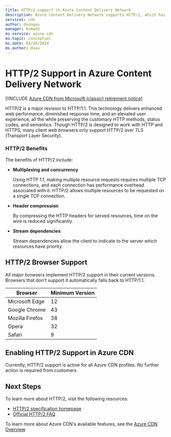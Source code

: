 ```yaml
---
title: HTTP/2 support in Azure Content Delivery Network
description: Azure Content Delivery Network supports HTTP/2, which has benefits over HTTP/1, such as multiplexing and concurrency, header compression, and stream dependencies.
services: cdn
author: duongau
manager: kumudd
ms.service: azure-cdn
ms.topic: conceptual
ms.date: 03/20/2024
ms.author: duau
---
```


# HTTP/2 Support in Azure Content Delivery Network

[!INCLUDE [Azure CDN from Microsoft (classic) retirement notice](../../includes/cdn-classic-retirement.md)]

HTTP/2 is a major revision to HTTP/1.1\. This technology delivers enhanced web performance, diminished response time, and an elevated user experience, all the while preserving the customary HTTP methods, status codes, and semantics. Though HTTP/2 is designed to work with HTTP and HTTPS, many client web browsers only support HTTP/2 over TLS (Transport Layer Security).

### HTTP/2 Benefits

The benefits of HTTP/2 include:

- **Multiplexing and concurrency**

    Using HTTP 1.1, making multiple resource requests requires multiple TCP connections, and each connection has performance overhead associated with it. HTTP/2 allows multiple resources to be requested on a single TCP connection.

- **Header compression**

    By compressing the HTTP headers for served resources, time on the wire is reduced significantly.

- **Stream dependencies**

    Stream dependencies allow the client to indicate to the server which resources have priority.

## HTTP/2 Browser Support

All major browsers implement HTTP/2 support in their current versions. Browsers that don't support it automatically falls back to HTTP/1.1.

|Browser|Minimum Version|
|-------------|------------|
|Microsoft Edge| 12|
|Google Chrome| 43|
|Mozilla Firefox| 38|
|Opera| 32|
|Safari| 9|

## Enabling HTTP/2 Support in Azure CDN

Currently, HTTP/2 support is active for all Azure CDN profiles. No further action is required from customers.

## Next Steps

To learn more about HTTP/2, visit the following resources:

- [HTTP/2 specification homepage](https://http2.github.io/)
- [Official HTTP/2 FAQ](https://http2.github.io/faq/)

To learn more about Azure CDN's available features, see the [Azure CDN Overview](./cdn-overview.md).

